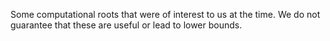 Some computational roots that were of interest to us at the time.
We do not guarantee that these are useful or lead to lower bounds.
